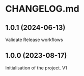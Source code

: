 # CHANGELOG.md

## 1.0.1 (2024-06-13)

Validate Release workflows

## 1.0.0 (2023-08-17)

Initialisation of the project. V1

